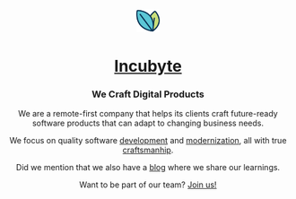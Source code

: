 <div align = "center">

  <figure>
    <img src= "https://raw.githubusercontent.com/incubyte/.github/main/profile/logo.png" alt="Incubyte logo" style="width:10%">
  </figure>
  <h1><a href="https://www.incubyte.co/">Incubyte</a></h1>
  <h3>We Craft Digital Products</h3>

  We are a remote-first company that helps its clients craft future-ready software products that can adapt to changing business needs.
  
  We focus on quality software <a href="https://www.incubyte.co/software-development">development</a> and <a href="https://www.incubyte.co/enhance-and-modernize">modernization</a>, all with true <a href="https://www.incubyte.co/inspiration">craftsmanhip</a>.
    
  Did we mention that we also have a <a href="https://blog.incubyte.co/">blog</a> where we share our learnings.
  
  Want to be part of our team? <a href="https://www.incubyte.co/">Join us!</a>
  
</div>
